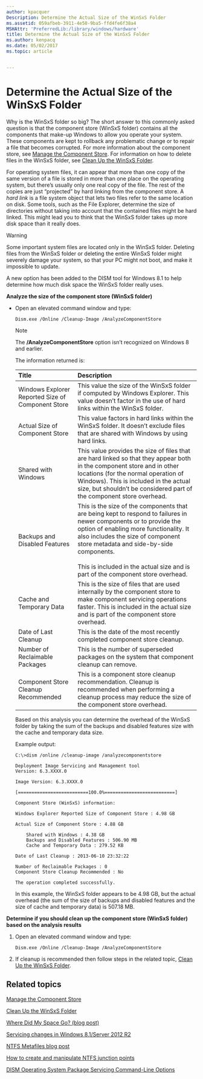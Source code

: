 ```yaml
---
author: kpacquer
Description: Determine the Actual Size of the WinSxS Folder
ms.assetid: 059afbeb-3911-4e50-9ba5-ffd4fe6f38a4
MSHAttr: 'PreferredLib:/library/windows/hardware'
title: Determine the Actual Size of the WinSxS Folder
ms.author: kenpacq
ms.date: 05/02/2017
ms.topic: article


---
```


# Determine the Actual Size of the WinSxS Folder


Why is the WinSxS folder so big? The short answer to this commonly asked question is that the component store (WinSxS folder) contains all the components that make-up Windows to allow you operate your system. These components are kept to rollback any problematic change or to repair a file that becomes corrupted. For more information about the component store, see [Manage the Component Store](manage-the-component-store.md). For information on how to delete files in the WinSxS folder, see [Clean Up the WinSxS Folder](clean-up-the-winsxs-folder.md).

For operating system files, it can appear that more than one copy of the same version of a file is stored in more than one place on the operating system, but there’s usually only one real copy of the file. The rest of the copies are just “projected” by hard linking from the component store. A *hard link* is a file system object that lets two files refer to the same location on disk. Some tools, such as the File Explorer, determine the size of directories without taking into account that the contained files might be hard linked. This might lead you to think that the WinSxS folder takes up more disk space than it really does.

> [!WARNING]
> Some important system files are located only in the WinSxS folder. Deleting files from the WinSxS folder or deleting the entire WinSxS folder might severely damage your system, so that your PC might not boot, and make it impossible to update.

A new option has been added to the DISM tool for Windows 8.1 to help determine how much disk space the WinSxS folder really uses.

**Analyze the size of the component store (WinSxS folder)**

-   Open an elevated command window and type:

    ```
    Dism.exe /Online /Cleanup-Image /AnalyzeComponentStore
    ```

    > [!NOTE]
    > The **/AnalyzeComponentStore** option isn’t recognized on Windows 8 and earlier.

    The information returned is:

    | Title                                             | Description                                                                                                                                                                                                                                                                                                                               |
    |:--------------------------------------------------|:------------------------------------------------------------------------------------------------------------------------------------------------------------------------------------------------------------------------------------------------------------------------------------------------------------------------------------------|
    | Windows Explorer Reported Size of Component Store | This value the size of the WinSxS folder if computed by Windows Explorer. This value doesn’t factor in the use of hard links within the WinSxS folder.                                                                                                                                                                                    |
    | Actual Size of Component Store                    | This value factors in hard links within the WinSxS folder. It doesn’t exclude files that are shared with Windows by using hard links.                                                                                                                                                                                                     |
    | Shared with Windows                               | This value provides the size of files that are hard linked so that they appear both in the component store and in other locations (for the normal operation of Windows). This is included in the actual size, but shouldn’t be considered part of the component store overhead.                                                           |
    | Backups and Disabled Features                     | This is the size of the components that are being kept to respond to failures in newer components or to provide the option of enabling more functionality. It also includes the size of component store metadata and side-by-side components. <br/><br/> This is included in the actual size and is part of the component store overhead. |
    | Cache and Temporary Data                          | This is the size of files that are used internally by the component store to make component servicing operations faster. This is included in the actual size and is part of the component store overhead.                                                                                                                                 |
    | Date of Last Cleanup                              | This is the date of the most recently completed component store cleanup.                                                                                                                                                                                                                                                                  |
    | Number of Reclaimable Packages                    | This is the number of superseded packages on the system that component cleanup can remove.                                                                                                                                                                                                                                                |
    | Component Store Cleanup Recommended               | This is a component store cleanup recommendation. Cleanup is recommended when performing a cleanup process may reduce the size of the component store overhead.                                                                                                                                                                           |

    Based on this analysis you can determine the overhead of the WinSxS folder by taking the sum of the backups and disabled features size with the cache and temporary data size.

    Example output:

    ```
    C:\>dism /online /cleanup-image /analyzecomponentstore

    Deployment Image Servicing and Management tool
    Version: 6.3.XXXX.0

    Image Version: 6.3.XXXX.0

    [==========================100.0%==========================]

    Component Store (WinSxS) information:

    Windows Explorer Reported Size of Component Store : 4.98 GB

    Actual Size of Component Store : 4.88 GB

        Shared with Windows : 4.38 GB
        Backups and Disabled Features : 506.90 MB
        Cache and Temporary Data : 279.52 KB

    Date of Last Cleanup : 2013-06-10 23:32:22

    Number of Reclaimable Packages : 0
    Component Store Cleanup Recommended : No

    The operation completed successfully.
    ```

    In this example, the WinSxS folder appears to be 4.98 GB, but the actual overhead (the sum of the size of backups and disabled features and the size of cache and temporary data) is 507.18 MB.

**Determine if you should clean up the component store (WinSxS folder) based on the analysis results**

1.  Open an elevated command window and type:

    ```
    Dism.exe /Online /Cleanup-Image /AnalyzeComponentStore
    ```

2.  If cleanup is recommended then follow steps in the related topic, [Clean Up the WinSxS Folder](clean-up-the-winsxs-folder.md).

## <span id="related_topics"></span>Related topics


[Manage the Component Store](manage-the-component-store.md)

[Clean Up the WinSxS Folder](clean-up-the-winsxs-folder.md)

[Where Did My Space Go? (blog post)](http://blogs.technet.com/b/askcore/archive/2013/03/01/where-did-my-space-go.aspx)

[Servicing changes in Windows 8.1/Server 2012 R2](http://blogs.technet.com/b/joscon/archive/2013/07/29/servicing-changes-in-windows-8-1-server-2012r2.aspx)

[NTFS Metafiles blog post](http://blogs.technet.com/b/askcore/archive/2009/12/30/ntfs-metafiles.aspx)

[How to create and manipulate NTFS junction points](http://support.microsoft.com/kb/205524)

[DISM Operating System Package Servicing Command-Line Options](dism-operating-system-package-servicing-command-line-options.md)
